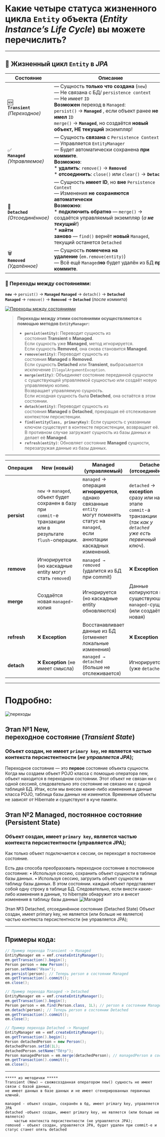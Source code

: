 # Какие **четыре статуса жизненного цикла** `Entity` объекта (*Entity Instance’s Life Cycle*) вы можете перечислить?

---
## 🔄 Жизненный цикл `Entity` в *JPA*

| **Состояние**                                 | **Описание**                                                                                                                                                                                                                                                                                                                 |
| --------------------------------------------- | ---------------------------------------------------------------------------------------------------------------------------------------------------------------------------------------------------------------------------------------------------------------------------------------------------------------------------- |
| 🆕  <br>**`Transient`**  <br>_(Переходное)_   | — Сущность **только что создана** (`new`)  <br>— Не связана с БД/ `persistence context`  <br>— Не имеет `ID`  <br>**Возможен** переход в `Managed`:  <br>`persist()` -> **`Managed`** , если объект ранее **не имел** `ID`  <br>`merge()` -> **`Managed`**, но создаётся **новый объект, НЕ текущий** экземпляр!             |
| ✅  <br>**`Managed`**  <br>_(Управляемое)_     | — Сущность **связана** с `Persistence Context`  <br>— Управляется `EntityManager`  <br>— Будет автоматически сохранена **при коммите**.  <br>**Возможно**:  <br>* **удалить**: `remove()` → **`Removed`**  <br>* **отсоединить**: `close()` или `clear()` → **`Detached`**                                                   |
| 🔌  <br>**`Detached`**  <br>_(Отсоединённое)_ | — Сущность **имеет ID**, но **вне** `Persistence Context`  <br>— Изменения **не сохраняются автоматически**  <br>**Возможно**:  <br>* **подключить обратно** — `merge()` → создаётся управляемый экземпляр (_а **не текущий**!_)  <br>* **найти заново** — `find()` вернёт **новый** `Managed`, текущий останется `Detached` |
| 🗑  <br>**`Removed`**  <br>_(Удалённое)_      | — Сущность **помечена на удаление** (`em.remove(entity)`)  <br>— Всё ещё `Managed`**но** будет удалён из БД **при коммите**.                                                                                                                                                                                                 |
### 📝 Переходы между состояниями:
**`new`** → `persist()` → **`Managed`**
**`Managed`** → `detach()` → **`Detached`**
**`Managed`** → `remove()` → **`Removed`** → **`Detached`** (_после коммита_)

[![Переходы между состояниями](https://github.com/yury-connect/ITM_task026_Java_Podgotovka_k_INTERVJU/raw/by_questions/ITM/ITM05_Hibernate/imgs/2025-04-08_18-02-16.png)](https://github.com/yury-connect/ITM_task026_Java_Podgotovka_k_INTERVJU/blob/by_questions/ITM/ITM05_Hibernate/imgs/2025-04-08_18-02-16.png)

> **Переходы между этими состояниями осуществляются с помощью методов `EntityManager`:**
> 
> - **`persist(entity)`**: Переводит сущность из состояния **Transient** в **Managed**.  
>     Если сущность уже **Managed**, метод игнорируется.  
>     Если сущность **Removed**, она снова становится **Managed**.
> - **`remove(entity)`**: Переводит сущность из состояния **Managed** в **Removed**.  
>     Если сущность **Detached** или **Transient**, выбрасывается исключение `IllegalArgumentException`.
> - **`merge(entity)`**: Объединяет состояние переданной сущности  
>     с существующей управляемой сущностью или создаёт новую управляемую копию.  
>     Возвращает управляемую сущность.  
>     Если исходная сущность была **Detached**, она остаётся в этом состоянии.
> - **`detach(entity)`**: Переводит сущность из состояния **Managed** в **Detached**, прекращая её отслеживание контекстом персистенции.
> - **`find(entityClass, primaryKey)`**: Если сущность с указанным ключом существует в контексте персистенции, возвращает её.  
>     В противном случае загружает сущность из базы данных и делает её **Managed**.
> - **`refresh(entity)`**: Обновляет состояние **Managed** сущности, перезагружая данные из базы данных.

---

| Операция    | New (новый)                                                                                                                      | Managed (управляемый)                                                                                                                                                    | Detached (отсоединённый)                                                                                                                  | Removed (удалённый)                                  |
| ----------- | -------------------------------------------------------------------------------------------------------------------------------- | ------------------------------------------------------------------------------------------------------------------------------------------------------------------------ | ----------------------------------------------------------------------------------------------------------------------------------------- | ---------------------------------------------------- |
| **persist** | `new` → `managed`, <br>объект будет <br>сохранен в базу при <br>`commit`-е транзакции <br>или в результате <br>`flush`-операции. | `managed` → операция <br>**игнорируется**, однако <br>связанные `entity` <br>могут поменять <br>статус на `managed`, <br>если <br>аннотации каскадных <br>изменений.<br> | `detached` → **exception** <br>сразу или на этапе <br>`commit`-а транзакции <br>(*так как у `detached` <br>уже есть первичный <br>ключ*). | `removed → managed` (*возврат в управляемый статус*) |
| **remove**  | Игнорируется (но каскадные entity могут стать `removed`)                                                                         | `managed → removed` (удалится из БД при commit)                                                                                                                          | ❌ **Exception**                                                                                                                           | Игнорируется                                         |
| **merge**   | Создаётся новая `managed`-копия                                                                                                  | Игнорируется (но каскадные entity обновляются)                                                                                                                           | Данные копируются в существующую `managed`-сущность (или создаётся новая)                                                                 | ❌ **Exception**                                      |
| **refresh** | ❌ **Exception**                                                                                                                  | Восстанавливает данные из БД (отменяет локальные изменения)                                                                                                              | ❌ **Exception**                                                                                                                           | ❌ **Exception**                                      |
| **detach**  | ❌ **Exception** (не имеет смысла)                                                                                                | `managed → detached` (больше не отслеживается)                                                                                                                           | Игнорируется (уже `detached`)                                                                                                             | `removed → detached` (прекращает отслеживание)       |



---
# Подробно:
![переходы](_Attachments_19_4_статуса_ж_ц_Entity/переходы.png)
## Этап №1 **New**, <br>переходное состояние (*Transient State*) 
### Объект создан, не имеет `primary key`, не является частью контекста персистентности (*не управляется JPA*);  
Переходное состояние — это **первое** состояние объекта сущности. Когда мы создаем объект POJO класса с помощью оператора new, объект находится в переходном 
состоянии. Этот объект не связан ни с одной сессией, следовательно это состояние не связано ни с одной таблицей БД. Итак, если мы внесем какие-либо изменения в данные класса POJO, таблица базы данных не изменится. Временные объекты не зависят от Hibernate и существуют в куче памяти.

## Этап №2 Managed, постоянное состояние (Persistent State) 
### Объект создан, имеет `primary key`, является частью контекста персистентности (управляется JPA); 
 
Как только объект подключается к сессии, он переходит в постоянное состояние.  
 
Есть два способа преобразовать переходное состояние в постоянное состояние: 
•  Используя сессию, сохранить объект сущности в таблице базы данных. 
•  Используя сессию, загрузить объект сущности в таблицу базы данных. 
В этом состоянии. каждый объект представляет собой одну строку в таблице БД. Следовательно, если внести какие-
либо изменения в данные, то hibernate обнаружит это и внесет изменения в таблицу базы данных
![Managed](_Attachments_19_4_статуса_ж_ц_Entity/Managed.png)

Этап №3 Detached, отсоединённое состояние (Detached State) 
Объект создан, имеет primary key, не является (или больше не является) частью 
контекста персистентности (не управляется JPA);




---
## Примеры кода:

```java
// Пример перехода Transient -> Managed
EntityManager em = emf.createEntityManager();
em.getTransaction().begin();
Person person = new Person();
person.setName("Иван");
em.persist(person); // Теперь person в состоянии Managed
em.getTransaction().commit();
em.close();
```

```java
// Пример перехода Managed -> Detached
EntityManager em = emf.createEntityManager();
em.getTransaction().begin();
Person person = em.find(Person.class, 1L); // person в состоянии Managed
em.detach(person); // Теперь person в состоянии Detached
em.getTransaction().commit();
em.close();
```

```java
// Пример перехода Detached -> Managed
EntityManager em = emf.createEntityManager();
em.getTransaction().begin();
Person detachedPerson = new Person();
detachedPerson.setId(1L);
detachedPerson.setName("Пётр");
Person managedPerson = em.merge(detachedPerson); // managedPerson в состоянии Managed
em.getTransaction().commit();
em.close();
```

---

```
***** из методички *****
Transient (New) — свежесозданная оператором new() сущность не имеет связи с базой данных, 
не имеет данных в базе данных и не имеет сгенерированных первичных ключей.

managed - объект создан, сохранён в бд, имеет primary key, управляется JPA
detached -объект создан, имеет primary key, не является (или больше не является) 
    частью контекста персистентности (не управляется JPA);
removed - объект создан, управляется JPA, будет удален при commit-е и статус станет опять detached
```
